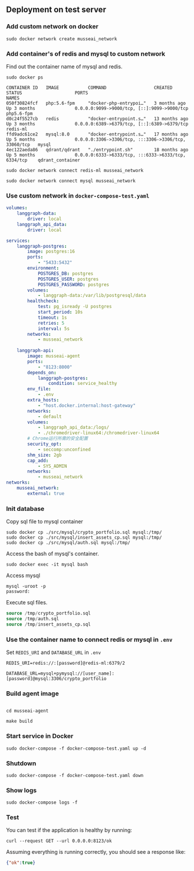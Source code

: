## Deployment on test server

### Add custom network on docker

```shell
sudo docker network create musseai_network
```

### Add container's of redis and mysql to custom network

Find out the container name of mysql and redis.

```shell
sudo docker ps

CONTAINER ID   IMAGE           COMMAND                  CREATED          STATUS                    PORTS                                                  NAMES
050f30824fcf   php:5.6-fpm     "docker-php-entrypoi…"   3 months ago     Up 3 months               0.0.0.0:9099->9000/tcp, [::]:9099->9000/tcp            php5.6-fpm
d0c24f5527cb   redis           "docker-entrypoint.s…"   13 months ago    Up 3 months               0.0.0.0:6389->6379/tcp, [::]:6389->6379/tcp            redis-ml
ffd9adc61ce2   mysql:8.0       "docker-entrypoint.s…"   17 months ago    Up 5 months               0.0.0.0:3306->3306/tcp, :::3306->3306/tcp, 33060/tcp   mysql
4ec122aeda86   qdrant/qdrant   "./entrypoint.sh"        18 months ago    Up 5 months               0.0.0.0:6333->6333/tcp, :::6333->6333/tcp, 6334/tcp    qdrant_container
```

```shell
sudo docker network connect redis-ml musseai_network

sudo docker network connect mysql musseai_network
```

### Use custom network in `docker-compose-test.yaml`

```yaml
volumes:
    langgraph-data:
        driver: local
    langgraph_api_data:
        driver: local

services:
    langgraph-postgres:
        image: postgres:16
        ports:
            - "5433:5432"
        environment:
            POSTGRES_DB: postgres
            POSTGRES_USER: postgres
            POSTGRES_PASSWORD: postgres
        volumes:
            - langgraph-data:/var/lib/postgresql/data
        healthcheck:
            test: pg_isready -U postgres
            start_period: 10s
            timeout: 1s
            retries: 5
            interval: 5s
        networks:
            - musseai_network
    
    langgraph-api:
        image: musseai-agent
        ports:
            - "8123:8000"
        depends_on:
            langgraph-postgres:
                condition: service_healthy
        env_file:
            - .env
        extra_hosts:
            - "host.docker.internal:host-gateway"
        networks:
            - default
        volumes:
            - langgraph_api_data:/logs/
            - ./chromedriver-linux64:/chromedriver-linux64
        # Chrome运行所需的安全配置
        security_opt:
            - seccomp:unconfined
        shm_size: 2gb
        cap_add:
            - SYS_ADMIN
        networks:
            - musseai_network
networks:
    musseai_network:
        external: true
```

### Init database

Copy sql file to mysql container

```shell
sudo docker cp ./src/mysql/crypto_portfolio.sql mysql:/tmp/
sudo docker cp ./src/mysql/insert_assets_cp.sql mysql:/tmp/
sudo docker cp ./src/mysql/auth.sql mysql:/tmp/
```

Access the bash of mysql's container.

```shell
sudo docker exec -it mysql bash
```

Access mysql

```shell
mysql -uroot -p
password:
```

Execute sql files.

```sql
source /tmp/crypto_portfolio.sql
source /tmp/auth.sql
source /tmp/insert_assets_cp.sql
```

### Use the container name to connect redis or mysql in `.env`


Set `REDIS_URI` and `DATABASE_URL` in `.env`

```
REDIS_URI=redis://:[password]@redis-ml:6379/2

DATABASE_URL=mysql+pymysql://[user_name]:[password]@mysql:3306/crypto_portfolio
```

### Build agent image

```shell

cd musseai-agent

make build
```

### Start service in Docker

```shell
sudo docker-compose -f docker-compose-test.yaml up -d
```

### Shutdown

```shell
sudo docker-compose -f docker-compose-test.yaml down
```

### Show logs

```shell
sudo docker-compose logs -f
```

### Test

You can test if the application is healthy by running:

```shell
curl --request GET --url 0.0.0.0:8123/ok
```

Assuming everything is running correctly, you should see a response like:

```json
{"ok":true}
```